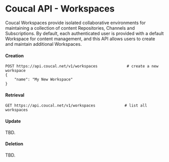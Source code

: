 # Coucal API - Workspaces

Coucal Workspaces provide isolated collaborative environments for maintaining a collection of content
Repositories, Channels and Subscriptions. By default, each authenticated user is provided with a default Workspace
for content management, and this API allows users to create and maintain additional Workspaces.

#### Creation

    POST https://api.coucal.net/v1/workspaces             # create a new workspace
    {
        "name": "My New Workspace"
    }


#### Retrieval

    GET https://api.coucal.net/v1/workspaces             # list all workspaces


#### Update

TBD.

#### Deletion

TBD.
